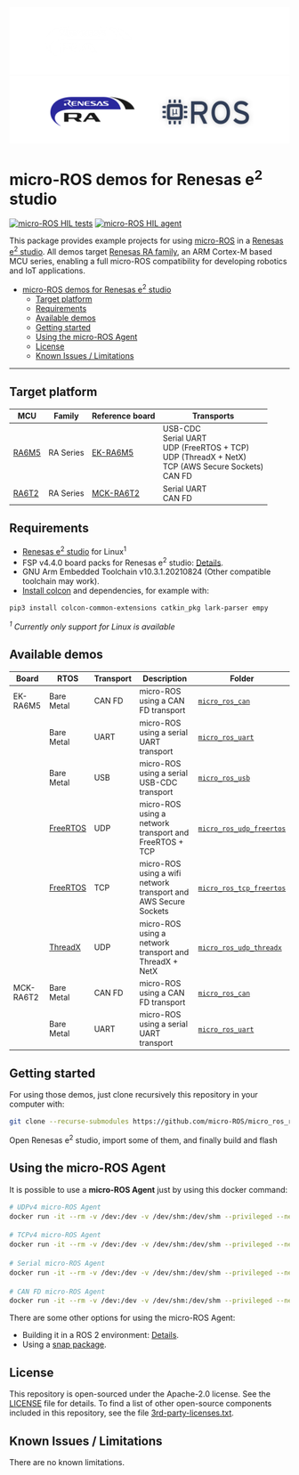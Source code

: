 ![banner](.images/banner-dark-theme.png#gh-dark-mode-only)
![banner](.images/banner-light-theme.png#gh-light-mode-only)

# micro-ROS demos for Renesas e<sup>2</sup> studio

[![micro-ROS HIL tests](https://github.com/micro-ROS/micro_ros_renesas_testbench/actions/workflows/ci.yml/badge.svg)](https://github.com/micro-ROS/micro_ros_renesas_testbench/actions/workflows/ci.yml)
[![micro-ROS HIL agent](https://github.com/micro-ROS/micro_ros_renesas_testbench/actions/workflows/build_agent.yml/badge.svg)](https://github.com/micro-ROS/micro_ros_renesas_testbench/actions/workflows/build_agent.yml)

This package provides example projects for using [micro-ROS](https://micro.ros.org/) in a [Renesas e<sup>2</sup> studio](https://www.renesas.com/us/en/software-tool/e-studio). All demos target [Renesas RA family](https://www.renesas.com/us/en/products/microcontrollers-microprocessors/ra-cortex-m-mcus), an ARM Cortex-M based MCU series, enabling a full micro-ROS compatibility for developing robotics and IoT applications.

- [micro-ROS demos for Renesas e<sup>2</sup> studio](#micro-ros-demos-for-renesas-esup2sup-studio)
  - [Target platform](#target-platform)
  - [Requirements](#requirements)
  - [Available demos](#available-demos)
  - [Getting started](#getting-started)
  - [Using the micro-ROS Agent](#using-the-micro-ros-agent)
  - [License](#license)
  - [Known Issues / Limitations](#known-issues--limitations)

---
## Target platform

| MCU | Family | Reference board | Transports |
| --- | ------ | --------------- | ---------- |
| [RA6M5](https://www.renesas.com/us/en/products/microcontrollers-microprocessors/ra-cortex-m-mcus/ra6m5-200mhz-arm-cortex-m33-trustzone-highest-integration-ethernet-and-can-fd) | RA Series | [EK-RA6M5](https://www.renesas.com/us/en/products/microcontrollers-microprocessors/ra-cortex-m-mcus/ek-ra6m5-evaluation-kit-ra6m5-mcu-group) | USB-CDC <br /> Serial UART <br /> UDP (FreeRTOS + TCP) <br /> UDP (ThreadX + NetX) <br /> TCP (AWS Secure Sockets) <br /> CAN FD |
| [RA6T2](https://www.renesas.com/us/en/products/microcontrollers-microprocessors/ra-cortex-m-mcus/ra6t2-240mhz-arm-cortex-m33-trustzone-high-real-time-engine-motor-control)     | RA Series | [MCK-RA6T2](https://www.renesas.com/us/en/products/microcontrollers-microprocessors/ra-cortex-m-mcus/rtk0ema270s00020bj-mck-ra6t2-renesas-flexible-motor-control-kit-ra6t2-mcu-group) | Serial UART <br /> CAN FD |


## Requirements

- [Renesas e<sup>2</sup> studio](https://www.renesas.com/us/en/software-tool/e-studio) for Linux<sup>1</sup>
- FSP v4.4.0 board packs for Renesas e<sup>2</sup> studio: [Details](https://github.com/micro-ROS/micro_ros_renesas2estudio_component/blob/iron/fps_install_packs.md).
- GNU Arm Embedded Toolchain v10.3.1.20210824 (Other compatible toolchain may work).
- [Install colcon](https://colcon.readthedocs.io/en/released/user/installation.html) and dependencies, for example with:

```bash
pip3 install colcon-common-extensions catkin_pkg lark-parser empy
```

*<sup>1</sup> Currently only support for Linux is available*
## Available demos

| Board | RTOS | Transport | Description | Folder |
| ----- | ---- | --------- | ----------- | ------ |
| EK-RA6M5 | Bare Metal                                                  | CAN FD    | micro-ROS using a CAN FD transport                     | [`micro_ros_can`](Boards/EK_RA6M5/micro_ros_can)  |
|          | Bare Metal                                                  | UART      | micro-ROS using a serial UART transport                | [`micro_ros_uart`](Boards/EK_RA6M5/micro_ros_uart) |
|          | Bare Metal                                                  | USB       | micro-ROS using a serial USB-CDC transport             | [`micro_ros_usb`](Boards/EK_RA6M5/micro_ros_usb)  |
|          | [FreeRTOS](https://www.freertos.org/)                       | UDP       | micro-ROS using a network transport and FreeRTOS + TCP | [`micro_ros_udp_freertos`](Boards/EK_RA6M5/micro_ros_udp_freertos) |
|          | [FreeRTOS](https://www.freertos.org/)                       | TCP       | micro-ROS using a wifi network transport and AWS Secure Sockets  | [`micro_ros_tcp_freertos`](Boards/EK_RA6M5/micro_ros_tcp_freertos) |
|          | [ThreadX](https://azure.microsoft.com/en-us/services/rtos/) | UDP       | micro-ROS using a network transport and ThreadX + NetX | [`micro_ros_udp_threadx`](Boards/EK_RA6M5/micro_ros_udp_threadX)   |
| MCK-RA6T2 | Bare Metal                                                 | CAN FD    | micro-ROS using a CAN FD transport                     | [`micro_ros_can`](Boards/MCK_RA6T2/micro_ros_can)  |
|           | Bare Metal                                                 | UART      | micro-ROS using a serial UART transport                | [`micro_ros_uart`](Boards/MCK_RA6T2/micro_ros_uart)  |

## Getting started

For using those demos, just clone recursively this repository in your computer with:

```bash
git clone --recurse-submodules https://github.com/micro-ROS/micro_ros_renesas_demos
```

Open Renesas e<sup>2</sup> studio, import some of them, and finally build and flash

## Using the micro-ROS Agent

It is possible to use a **micro-ROS Agent** just by using this docker command:

```bash
# UDPv4 micro-ROS Agent
docker run -it --rm -v /dev:/dev -v /dev/shm:/dev/shm --privileged --net=host microros/micro-ros-agent:$ROS_DISTRO udp4 --port 8888 -v6

# TCPv4 micro-ROS Agent
docker run -it --rm -v /dev:/dev -v /dev/shm:/dev/shm --privileged --net=host microros/micro-ros-agent:$ROS_DISTRO tcp4 --port 8888 -v6

# Serial micro-ROS Agent
docker run -it --rm -v /dev:/dev -v /dev/shm:/dev/shm --privileged --net=host microros/micro-ros-agent:$ROS_DISTRO serial --dev [YOUR BOARD PORT] -v6

# CAN FD micro-ROS Agent
docker run -it --rm -v /dev:/dev -v /dev/shm:/dev/shm --privileged --net=host microros/micro-ros-agent:$ROS_DISTRO canfd --dev [YOUR CAN INTERFACE] -v6
```

There are some other options for using the micro-ROS Agent:
 - Building it in a ROS 2 environment: [Details](https://micro.ros.org/docs/tutorials/core/first_application_linux/).
 - Using a [snap package](https://snapcraft.io/micro-ros-agent).
## License

This repository is open-sourced under the Apache-2.0 license. See the [LICENSE](LICENSE) file for details.
To find a list of other open-source components included in this repository,
see the file [3rd-party-licenses.txt](3rd-party-licenses.txt).

## Known Issues / Limitations

There are no known limitations.
